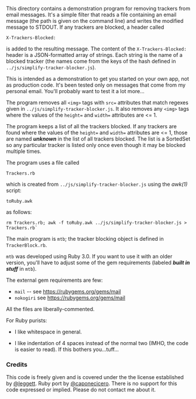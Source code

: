 This directory contains a demonstration program for removing trackers
from email messages. It's a simple filter that reads a file containing
an email message (the path is given on the command line) and writes the
modified message to STDOUT.  If any trackers are blocked, a header called
```
X-Trackers-Blocked:
```
is added to the resulting message.  The content of the `X-Trackers-Blocked:`
header is a JSON-formatted array of strings.  Each string is the name of
a blocked tracker (the names come from the keys of the hash defined in
`../js/simplify-tracker-blocker.js`).

This is intended as a demonstration to get you started on your own app,
not as production code. It's been tested only on messages that come from
my personal email. You'll probably want to test it a lot more...

The program removes all `<img>` tags with `src=` attributes that match regexes
given in `../js/simplify-tracker-blocker.js`. It also removes any `<img>` tags
where the values of the `height=` and `width=` attributes are <= 1.

The program keeps a list of all the trackers blocked. If any trackers are found
where the values of the `height=` and `width=` attributes are <= 1, those are named
**_unknown_** in the list of all trackers blocked.  The list is a SortedSet so
any particular tracker is listed only once even though it may be blocked multiple
times.

The program uses a file called

```
Trackers.rb
```

which is created from `../js/simplify-tracker-blocker.js` using the _awk(1)_
script:

```
toRuby.awk
```

as follows:

```
rm Trackers.rb; awk -f toRuby.awk ../js/simplify-tracker-blocker.js > Trackers.rb`
```

The main program is `mtb`; the tracker blocking object is defined in
`TrackerBlock.rb`.

`mtb` was developed using Ruby 3.0. If you want to use it with an older version,
you'll have to adjust some of the gem requirements (labeled **_built in stuff_** in
`mtb`).

The external gem requirements are few:

- `mail` -- see https://rubygems.org/gems/mail
- `nokogiri` see https://rubygems.org/gems/mail

All the files are liberally-commented.

For Ruby purists:

- I like whitespace in general.

- I like indentation of 4 spaces instead of the normal two (IMHO, the
  code is easier to read). If this bothers you...tuff...

### Credits

This code is freely given and is covered under the the license established by
[@leggett](https://github.com/leggett). Ruby port by [@caponecicero](https://github.com/caponecicero).
There is no support for this code expressed or implied. Please do not contact me about it.
